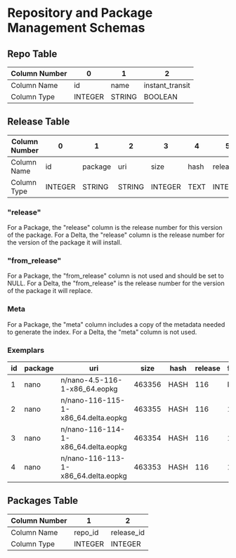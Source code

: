 # Repository and Package Management Schemas

## Repo Table

| Column Number | 0       | 1      | 2               |
| ------------- | ------- | ------ | --------------- |
| Column Name   | id      | name   | instant_transit |
| Column Type   | INTEGER | STRING | BOOLEAN         |

## Release Table

| Column Number | 0       | 1       | 2      | 3       | 4    | 5       | 6             | 7    |
| ------------- | ------- | ------- | ------ | ------- | ---- | ------- | ------------- | ---- |
| Column Name   | id      | package | uri    | size    | hash | release | from\_release | meta |
| Column Type   | INTEGER | STRING  | STRING | INTEGER | TEXT | INTEGER | INTEGER       | BLOB |

### "release"

For a Package, the "release" column is the release number for this version of the package.
For a Delta, the "release" column is the release number for the version of the package it will install.

### "from\_release"

For a Package, the "from\_release" column is not used and should be set to NULL.
For a Delta, the "from\_release" is the release number for the version of the package it will replace.

### Meta

For a Package, the "meta" column includes a copy of the metadata needed to generate the index.
For a Delta, the "meta" column is not used.

### Exemplars

| id  | package | uri                                  | size    | hash | release | from\_release | meta |
| --- | ------- | ------------------------------------ | ------- | ---- | ------- | ------------- | ---- |
| 1   | nano    | n/nano-4.5-116-1-x86\_64.eopkg       | 463356  | HASH | 116     | NULL          | BLOB |
| 2   | nano    | n/nano-116-115-1-x86\_64.delta.eopkg | 463355  | HASH | 116     | 115           | NULL |
| 3   | nano    | n/nano-116-114-1-x86\_64.delta.eopkg | 463354  | HASH | 116     | 114           | NULL |
| 4   | nano    | n/nano-116-113-1-x86\_64.delta.eopkg | 463353  | HASH | 116     | 113           | NULL |

## Packages Table

| Column Number | 1        | 2           |
| ------------- | -------- | ----------- |
| Column Name   | repo\_id | release\_id |
| Column Type   | INTEGER  | INTEGER     |
